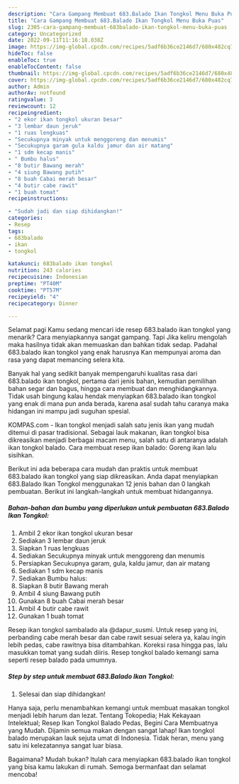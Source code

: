 ```yaml
---
description: "Cara Gampang Membuat 683.Balado Ikan Tongkol Menu Buka Puas"
title: "Cara Gampang Membuat 683.Balado Ikan Tongkol Menu Buka Puas"
slug: 2305-cara-gampang-membuat-683balado-ikan-tongkol-menu-buka-puas
category: Uncategorized
date: 2022-09-11T11:16:18.038Z
image: https://img-global.cpcdn.com/recipes/5adf6b36ce2146d7/680x482cq70/683balado-ikan-tongkol-foto-resep-utama.jpg
hideToc: false
enableToc: true
enableTocContent: false
thumbnail: https://img-global.cpcdn.com/recipes/5adf6b36ce2146d7/680x482cq70/683balado-ikan-tongkol-foto-resep-utama.jpg
cover: https://img-global.cpcdn.com/recipes/5adf6b36ce2146d7/680x482cq70/683balado-ikan-tongkol-foto-resep-utama.jpg
author: Admin
authorAv: notfound
ratingvalue: 3
reviewcount: 12
recipeingredient:
- "2 ekor ikan tongkol ukuran besar"
- "3 lembar daun jeruk"
- "1 ruas lengkuas"
- "Secukupnya minyak untuk menggoreng dan menumis"
- "Secukupnya garam gula kaldu jamur dan air matang"
- "1 sdm kecap manis"
- " Bumbu halus"
- "8 butir Bawang merah"
- "4 siung Bawang putih"
- "8 buah Cabai merah besar"
- "4 butir cabe rawit"
- "1 buah tomat"
recipeinstructions:

- "Sudah jadi dan siap dihidangkan!"
categories:
- Resep
tags:
- 683balado
- ikan
- tongkol

katakunci: 683balado ikan tongkol 
nutrition: 243 calories
recipecuisine: Indonesian
preptime: "PT40M"
cooktime: "PT57M"
recipeyield: "4"
recipecategory: Dinner

---
```



Selamat pagi Kamu sedang mencari ide resep 683.balado ikan tongkol yang menarik? Cara menyiapkannya sangat gampang. Tapi Jika keliru mengolah maka hasilnya tidak akan memuaskan dan bahkan tidak sedap. Padahal 683.balado ikan tongkol yang enak harusnya Kan mempunyai aroma dan rasa yang dapat memancing selera kita.


Banyak hal yang sedikit banyak mempengaruhi kualitas rasa dari 683.balado ikan tongkol, pertama dari jenis bahan, kemudian pemilihan bahan segar dan bagus, hingga cara membuat dan menghidangkannya. Tidak usah bingung kalau hendak menyiapkan 683.balado ikan tongkol yang enak di mana pun anda berada, karena asal sudah tahu caranya maka hidangan ini mampu jadi suguhan spesial.

KOMPAS.com - Ikan tongkol menjadi salah satu jenis ikan yang mudah ditemui di pasar tradisional. Sebagai lauk makanan, ikan tongkol bisa dikreasikan menjadi berbagai macam menu, salah satu di antaranya adalah ikan tongkol balado. Cara membuat resep ikan balado: Goreng ikan lalu sisihkan.


Berikut ini ada beberapa cara mudah dan praktis untuk membuat 683.balado ikan tongkol yang siap dikreasikan. Anda dapat menyiapkan 683.Balado Ikan Tongkol menggunakan 12 jenis bahan dan 0 langkah pembuatan. Berikut ini langkah-langkah untuk membuat hidangannya.

<!--inarticleads1-->

##### Bahan-bahan dan bumbu yang diperlukan untuk pembuatan 683.Balado Ikan Tongkol:

1. Ambil 2 ekor ikan tongkol ukuran besar
1. Sediakan 3 lembar daun jeruk
1. Siapkan 1 ruas lengkuas
1. Sediakan Secukupnya minyak untuk menggoreng dan menumis
1. Persiapkan Secukupnya garam, gula, kaldu jamur, dan air matang
1. Sediakan 1 sdm kecap manis
1. Sediakan  Bumbu halus:
1. Siapkan 8 butir Bawang merah
1. Ambil 4 siung Bawang putih
1. Gunakan 8 buah Cabai merah besar
1. Ambil 4 butir cabe rawit
1. Gunakan 1 buah tomat


Resep ikan tongkol sambalado ala @dapur_susmi. Untuk resep yang ini, perbanding cabe merah besar dan cabe rawit sesuai selera ya, kalau ingin lebih pedas, cabe rawitnya bisa ditambahkan. Koreksi rasa hingga pas, lalu masukkan tomat yang sudah diiris. Resep tongkol balado kemangi sama seperti resep balado pada umumnya. 

<!--inarticleads2-->

##### Step by step untuk membuat 683.Balado Ikan Tongkol:


1. Selesai dan siap dihidangkan!

Hanya saja, perlu menambahkan kemangi untuk membuat masakan tongkol menjadi lebih harum dan lezat. Tentang Tokopedia; Hak Kekayaan Intelektual; Resep Ikan Tongkol Balado Pedas, Begini Cara Membuatnya yang Mudah. Dijamin semua makan dengan sangat lahap! Ikan tongkol balado merupakan lauk sejuta umat di Indonesia. Tidak heran, menu yang satu ini kelezatannya sangat luar biasa. 

Bagaimana? Mudah bukan? Itulah cara menyiapkan 683.balado ikan tongkol yang bisa kamu lakukan di rumah. Semoga bermanfaat dan selamat mencoba!
